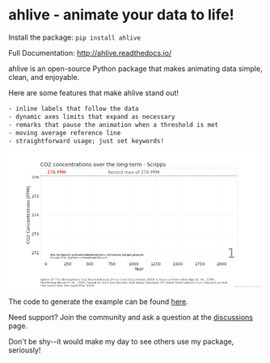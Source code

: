 ahlive - animate your data to life!
====================================

Install the package:
    ``pip install ahlive``

Full Documentation:
    http://ahlive.readthedocs.io/

ahlive is an open-source Python package that makes animating data simple, clean, and enjoyable.

Here are some features that make ahlive stand out!

    - inline labels that follow the data
    - dynamic axes limits that expand as necessary
    - remarks that pause the animation when a threshold is met
    - moving average reference line
    - straightforward usage; just set keywords!

![CO2 Concentrations](https://raw.githubusercontent.com/ahuang11/ahlive/main/docs/source/_static/co2_concentrations.gif)

The code to generate the example can be found [here](https://ahlive.readthedocs.io/en/main/introductions/quick_start.html).

Need support? Join the community and ask a question at the [discussions](https://github.com/ahuang11/ahlive/discussions) page.

Don't be shy--it would make my day to see others use my package, seriously!
